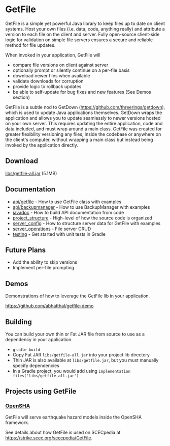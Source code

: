 # GetFile

GetFile is a simple yet powerful Java library to keep files up to date on
client systems. Host your own files (i.e. data, code, anything really) and
attribute a version to each file on the client and server. Fully open-source
client-side logic for validation on simple file servers ensures a secure and
reliable method for file updates.


When invoked in your application, GetFile will
* compare file versions on client against server
* optionally prompt or silently continue on a per-file basis
* download newer files when available
* validate downloads for corruption
* provide logic to rollback updates
* be able to self-update for bug fixes and new features (See Demos section)


GetFile is a subtle nod to GetDown (https://github.com/threerings/getdown),
which is used to update Java applications themselves. GetDown wraps the
application and allows you to update seamlessly to newer versions hosted on
your own server. This requires updating the entire application, code and data
included, and must wrap around a main class. GetFile was created for greater
flexibility versioning any files, inside the codebase or anywhere on the
client's computer, without wrapping a main class but instead being invoked by
the application directly.

## Download
[libs/getfile-all.jar](https://github.com/abhatthal/getfile/raw/refs/heads/main/libs/getfile-all.jar) (5.1MB)

## Documentation
* [api/getfile](docs/api/getfile.md) - How to use GetFile class with examples
* [api/backupmanager](docs/api/backupmanager.md) - How to use BackupManager with examples
* [javadoc](docs/javadoc.md) - How to build API documentation from code
* [project_structure](docs/project_structure.md) - High-level of how the source code is organized
* [server_config](docs/server_config.md) - How to structure server data for GetFile with examples
* [server_operations](docs/server_operations.md) - File server CRUD
* [testing](docs/testing.md) - Get started with unit tests in Gradle
 
## Future Plans
* Add the ability to skip versions
* Implement per-file prompting.

## Demos
Demonstrations of how to leverage the GetFile lib in your application.

https://github.com/abhatthal/getfile-demo

## Building
You can build your own thin or Fat JAR file from source to use as a dependency in your application.
* `gradle build`
* Copy Fat JAR `libs/getfile-all.jar` into your project lib directory
* Thin JAR is also available at `libs/getfile.jar`, but you must manually specify dependencies
* In a Gradle project, you would add using `implementation files('libs/getfile-all.jar')`

## Projects using GetFile
### [OpenSHA](https://github.com/opensha/opensha)
GetFile will serve earthquake hazard models inside the OpenSHA framework.

See details about how GetFile is used on SCECpedia at https://strike.scec.org/scecpedia/GetFile.
